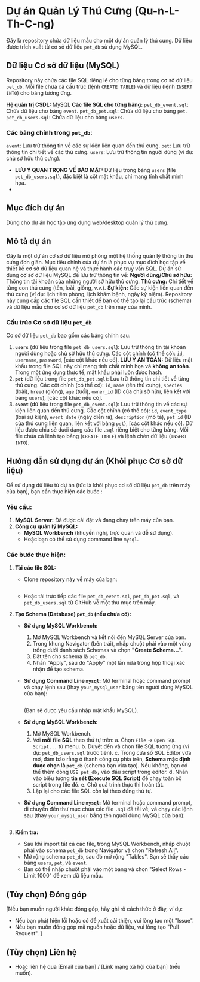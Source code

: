# Dự án Quản Lý Thú Cưng (Qu-n-L-Th-C-ng)
Đây là repository chứa dữ liệu mẫu cho một dự án quản lý thú cưng. Dữ liệu được trích xuất từ cơ sở dữ liệu `pet_db` sử dụng MySQL.

## Dữ liệu Cơ sở dữ liệu (MySQL)
Repository này chứa các file SQL riêng lẻ cho từng bảng trong cơ sở dữ liệu `pet_db`. Mỗi file chứa cả cấu trúc (lệnh `CREATE TABLE`) và dữ liệu (lệnh `INSERT INTO`) cho bảng tương ứng.

**Hệ quản trị CSDL:** MySQL
**Các file SQL cho từng bảng:**
`pet_db_event.sql`: Chứa dữ liệu cho bảng `event`.
`pet_db_pet.sql`: Chứa dữ liệu cho bảng `pet`.
`pet_db_users.sql`: Chứa dữ liệu cho bảng `users`.

### Các bảng chính trong `pet_db`:
`event`: Lưu trữ thông tin về các sự kiện liên quan đến thú cưng.
`pet`: Lưu trữ thông tin chi tiết về các thú cưng.
`users`: Lưu trữ thông tin người dùng (ví dụ: chủ sở hữu thú cưng).
*   **LƯU Ý QUAN TRỌNG VỀ BẢO MẬT:** Dữ liệu trong bảng `users` (file `pet_db_users.sql`), đặc biệt là cột mật khẩu, chỉ mang tính chất minh họa.
*   
## Mục đích dự án 
Dùng cho dự án học tập ứng dụng web/desktop quản lý thú cưng.

## Mô tả dự án
Đây là một dự án cơ sở dữ liệu mô phỏng một hệ thống quản lý thông tin thú cưng đơn giản.
Mục tiêu chính của dự án là phục vụ mục đích học tập về thiết kế cơ sở dữ liệu quan hệ và thực hành các truy vấn SQL.
Dự án sử dụng cơ sở dữ liệu MySQL để lưu trữ thông tin về:
**Người dùng/Chủ sở hữu:** Thông tin tài khoản của những người sở hữu thú cưng.
**Thú cưng:** Chi tiết về từng con thú cưng (tên, loài, giống, v.v.).
**Sự kiện:** Các sự kiện liên quan đến thú cưng (ví dụ: lịch tiêm phòng, lịch khám bệnh, ngày kỷ niệm).
Repository này cung cấp các file SQL cần thiết để bạn có thể tạo lại cấu trúc (schema) và dữ liệu mẫu cho cơ sở dữ liệu `pet_db` trên máy của mình.

### Cấu trúc Cơ sở dữ liệu `pet_db`
Cơ sở dữ liệu `pet_db` bao gồm các bảng chính sau:
1.  **`users`** (dữ liệu trong file `pet_db_users.sql`):
 Lưu trữ thông tin tài khoản người dùng hoặc chủ sở hữu thú cưng.
 Các cột chính (có thể có): `id`, `username`, `password`, [các cột khác nếu có].
 **LƯU Ý AN TOÀN:** Dữ liệu mật khẩu trong file SQL này chỉ mang tính chất minh họa và **không an toàn**. Trong một ứng dụng thực tế, mật khẩu phải luôn được hash.
2.  **`pet`** (dữ liệu trong file `pet_db_pet.sql`):
 Lưu trữ thông tin chi tiết về từng thú cưng.
 Các cột chính (có thể có): `id`, `name` (tên thú cưng), `species` (loài), `breed` (giống), `age` (tuổi), `owner_id` (ID của chủ sở hữu, liên kết với bảng `users`), [các cột khác nếu có].
3.  **`event`** (dữ liệu trong file `pet_db_event.sql`):
 Lưu trữ thông tin về các sự kiện liên quan đến thú cưng.
 Các cột chính (có thể có): `id`, `event_type` (loại sự kiện), `event_date` (ngày diễn ra), `description` (mô tả), `pet_id` (ID của thú cưng liên quan, liên kết với bảng `pet`), [các cột khác nếu có].
Dữ liệu được chia sẻ dưới dạng các file `.sql` riêng biệt cho từng bảng. Mỗi file chứa cả lệnh tạo bảng (`CREATE TABLE`) và lệnh chèn dữ liệu (`INSERT INTO`).

## Hướng dẫn sử dụng dự án (Khôi phục Cơ sở dữ liệu)
Để sử dụng dữ liệu từ dự án (tức là khôi phục cơ sở dữ liệu `pet_db` trên máy của bạn), bạn cần thực hiện các bước :

### Yêu cầu:
1.  **MySQL Server:** Đã được cài đặt và đang chạy trên máy của bạn.
2.  **Công cụ quản lý MySQL:**
    *   **MySQL Workbench** (khuyến nghị, trực quan và dễ sử dụng).
    *   Hoặc bạn có thể sử dụng command line `mysql`.

### Các bước thực hiện:
1.  **Tải các file SQL:**
    *   Clone repository này về máy của bạn:
        ```bash
        ```
    *   Hoặc tải trực tiếp các file `pet_db_event.sql`, `pet_db_pet.sql`, và `pet_db_users.sql` từ GitHub về một thư mục trên máy.

2.  **Tạo Schema (Database) `pet_db` (nếu chưa có):**
    *   **Sử dụng MySQL Workbench:**
        1.  Mở MySQL Workbench và kết nối đến MySQL Server của bạn.
        2.  Trong khung Navigator (bên trái), nhấp chuột phải vào một vùng trống dưới danh sách Schemas và chọn **"Create Schema..."**.
        3.  Đặt tên cho schema là `pet_db`.
        4.  Nhấn "Apply", sau đó "Apply" một lần nữa trong hộp thoại xác nhận để tạo schema.
    *   **Sử dụng Command Line `mysql`:**
        Mở terminal hoặc command prompt và chạy lệnh sau (thay `your_mysql_user` bằng tên người dùng MySQL của bạn):
        ```bash
        ```
        (Bạn sẽ được yêu cầu nhập mật khẩu MySQL).

    *   **Sử dụng MySQL Workbench:**
        1.  Mở MySQL Workbench.
        2.  Với **mỗi file SQL** theo thứ tự trên:
            a.  Chọn `File` -> `Open SQL Script...` từ menu.
            b.  Duyệt đến và chọn file SQL tương ứng (ví dụ: `pet_db_users.sql` trước tiên).
            c.  Trong cửa sổ SQL Editor vừa mở, đảm bảo rằng ở thanh công cụ phía trên, **Schema mặc định được chọn là `pet_db`** (schema bạn vừa tạo). Nếu không, bạn có thể thêm dòng `USE pet_db;` vào đầu script trong editor.
            d.  Nhấn vào biểu tượng **tia sét (Execute SQL Script)** để chạy toàn bộ script trong file đó.
            e.  Chờ quá trình thực thi hoàn tất.
        3.  Lặp lại cho các file SQL còn lại theo đúng thứ tự.

    *   **Sử dụng Command Line `mysql`:**
        Mở terminal hoặc command prompt, di chuyển đến thư mục chứa các file `.sql` đã tải về, và chạy các lệnh sau (thay `your_mysql_user` bằng tên người dùng MySQL của bạn):
        ```bash


4.  **Kiểm tra:**
    *   Sau khi import tất cả các file, trong MySQL Workbench, nhấp chuột phải vào schema `pet_db` trong Navigator và chọn "Refresh All".
    *   Mở rộng schema `pet_db`, sau đó mở rộng "Tables". Bạn sẽ thấy các bảng `users`, `pet`, và `event`.
    *   Bạn có thể nhấp chuột phải vào một bảng và chọn "Select Rows - Limit 1000" để xem dữ liệu mẫu.

## (Tùy chọn) Đóng góp
[Nếu bạn muốn người khác đóng góp, hãy ghi rõ cách thức ở đây, ví dụ:
*   Nếu bạn phát hiện lỗi hoặc có đề xuất cải thiện, vui lòng tạo một "Issue".
*   Nếu bạn muốn đóng góp mã nguồn hoặc dữ liệu, vui lòng tạo "Pull Request".
]

## (Tùy chọn) Liên hệ
*   Hoặc liên hệ qua [Email của bạn] / [Link mạng xã hội của bạn] (nếu muốn).
